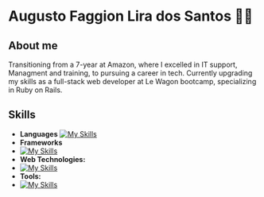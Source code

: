 # Augusto Faggion Lira dos Santos 👨‍💻

## About me
Transitioning from a 7-year at Amazon, where I excelled in IT support, Managment and training, to pursuing a career in tech. Currently upgrading my skills as a full-stack web developer at Le Wagon bootcamp, specializing in Ruby on Rails.

## Skills
- **Languages**
[![My Skills](https://skillicons.dev/icons?i=ruby,js)](https://skillicons.dev)
- **Frameworks**
- [![My Skills](https://skillicons.dev/icons?i=raisl)](https://skillicons.dev)
- **Web Technologies:**
- [![My Skills](https://skillicons.dev/icons?i=html,css)](https://skillicons.dev)
- **Tools:**
- [![My Skills](https://skillicons.dev/icons?i=git,github,vscode)](https://skillicons.dev)


